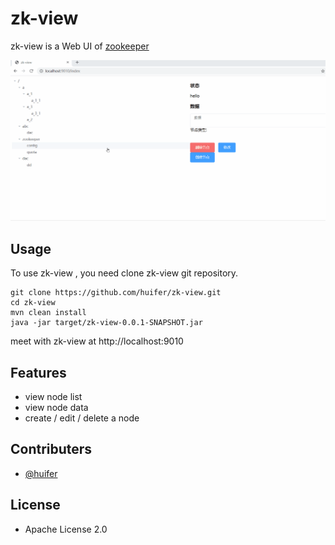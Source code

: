 # zk-view
zk-view is a Web UI of [zookeeper](https://zookeeper.apache.org/)

![show](./images/展示.gif)

## Usage
To use zk-view , you need clone zk-view git repository.

```shell script
git clone https://github.com/huifer/zk-view.git 
cd zk-view
mvn clean install
java -jar target/zk-view-0.0.1-SNAPSHOT.jar

```

meet with zk-view at http://localhost:9010



## Features
- view node list 
- view node data
- create / edit / delete a node 


## Contributers
- [@huifer](https://github.com/huifer)

## License
- Apache License 2.0
